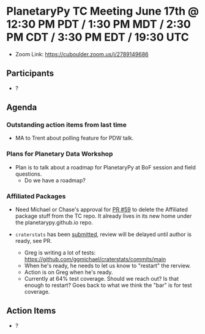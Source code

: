 # PlanetaryPy TC Meeting June 17th @ 12:30 PM PDT / 1:30 PM MDT / 2:30 PM CDT / 3:30 PM EDT / 19:30 UTC

* Zoom Link: https://cuboulder.zoom.us/j/2789149686

## Participants

* ?


## Agenda

### Outstanding action items from last time

* MA to Trent about polling feature for PDW talk.

### Plans for Planetary Data Workshop

* Plan is to talk about a roadmap for PlanetaryPy at BoF session and field questions.
	* Do we have a roadmap?


### Affiliated Packages
* Need Michael or Chase's approval for [PR #59](https://github.com/planetarypy/TC/pull/59) to delete the Affiliated package stuff from the TC repo.  It already lives in its new home under the planetarypy.github.io repo.

* `craterstats` has been [submitted](https://github.com/planetarypy/planetarypy.github.io/pull/5),
  review will be delayed until author is ready, see PR.
  * Greg is writing a lot of tests: https://github.com/ggmichael/craterstats/commits/main
  * When he's ready, he needs to let us know to "restart" the rerview.
  * Action is on Greg when he's ready.
  * Currently at 64% test coverage.  Should we reach out?  Is that enough to restart?  Goes back to what we think the "bar" is for test coverage.
        
## Action Items

* ?

